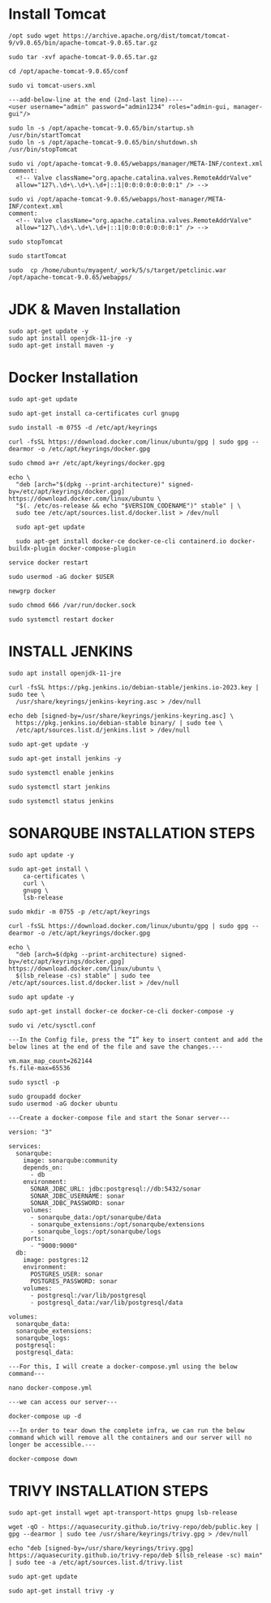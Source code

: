 # Install Tomcat

	/opt sudo wget https://archive.apache.org/dist/tomcat/tomcat-9/v9.0.65/bin/apache-tomcat-9.0.65.tar.gz
	
	sudo tar -xvf apache-tomcat-9.0.65.tar.gz
	
	cd /opt/apache-tomcat-9.0.65/conf
	
	sudo vi tomcat-users.xml
	
	---add-below-line at the end (2nd-last line)----
	<user username="admin" password="admin1234" roles="admin-gui, manager-gui"/>
	
	sudo ln -s /opt/apache-tomcat-9.0.65/bin/startup.sh /usr/bin/startTomcat
	sudo ln -s /opt/apache-tomcat-9.0.65/bin/shutdown.sh /usr/bin/stopTomcat
	
	sudo vi /opt/apache-tomcat-9.0.65/webapps/manager/META-INF/context.xml
	comment:
	  <!-- Valve className="org.apache.catalina.valves.RemoteAddrValve"
	  allow="127\.\d+\.\d+\.\d+|::1|0:0:0:0:0:0:0:1" /> -->
	  
	sudo vi /opt/apache-tomcat-9.0.65/webapps/host-manager/META-INF/context.xml
	comment:
	  <!-- Valve className="org.apache.catalina.valves.RemoteAddrValve"
	  allow="127\.\d+\.\d+\.\d+|::1|0:0:0:0:0:0:0:1" /> -->
	
	sudo stopTomcat
	
	sudo startTomcat
	
	sudo  cp /home/ubuntu/myagent/_work/5/s/target/petclinic.war /opt/apache-tomcat-9.0.65/webapps/


# JDK & Maven Installation 

	sudo apt-get update -y
	sudo apt install openjdk-11-jre -y
	sudo apt-get install maven -y



# Docker Installation

	sudo apt-get update
 
	sudo apt-get install ca-certificates curl gnupg
	
	sudo install -m 0755 -d /etc/apt/keyrings
 
	curl -fsSL https://download.docker.com/linux/ubuntu/gpg | sudo gpg --dearmor -o /etc/apt/keyrings/docker.gpg
 
	sudo chmod a+r /etc/apt/keyrings/docker.gpg
	
	echo \
	  "deb [arch="$(dpkg --print-architecture)" signed-by=/etc/apt/keyrings/docker.gpg] https://download.docker.com/linux/ubuntu \
	  "$(. /etc/os-release && echo "$VERSION_CODENAME")" stable" | \
	  sudo tee /etc/apt/sources.list.d/docker.list > /dev/null
	  
	  sudo apt-get update
	  
	  sudo apt-get install docker-ce docker-ce-cli containerd.io docker-buildx-plugin docker-compose-plugin
	  
	service docker restart
 
	sudo usermod -aG docker $USER
 
	newgrp docker
 
	sudo chmod 666 /var/run/docker.sock
 
	sudo systemctl restart docker


# INSTALL JENKINS 

	sudo apt install openjdk-11-jre
	
	curl -fsSL https://pkg.jenkins.io/debian-stable/jenkins.io-2023.key | sudo tee \
	  /usr/share/keyrings/jenkins-keyring.asc > /dev/null
	  
	echo deb [signed-by=/usr/share/keyrings/jenkins-keyring.asc] \
	  https://pkg.jenkins.io/debian-stable binary/ | sudo tee \
	  /etc/apt/sources.list.d/jenkins.list > /dev/null
	
	sudo apt-get update -y 
	
	sudo apt-get install jenkins -y
	
	sudo systemctl enable jenkins
	
	sudo systemctl start jenkins
	
	sudo systemctl status jenkins

# SONARQUBE INSTALLATION STEPS

	sudo apt update -y
	
	sudo apt-get install \
	    ca-certificates \
	    curl \
	    gnupg \
	    lsb-release
	    
	sudo mkdir -m 0755 -p /etc/apt/keyrings
	
	curl -fsSL https://download.docker.com/linux/ubuntu/gpg | sudo gpg --dearmor -o /etc/apt/keyrings/docker.gpg
	
	echo \
	  "deb [arch=$(dpkg --print-architecture) signed-by=/etc/apt/keyrings/docker.gpg] https://download.docker.com/linux/ubuntu \
	  $(lsb_release -cs) stable" | sudo tee /etc/apt/sources.list.d/docker.list > /dev/null
	
	sudo apt update -y
	
	sudo apt-get install docker-ce docker-ce-cli docker-compose -y
	
	sudo vi /etc/sysctl.conf
	
	---In the Config file, press the “I” key to insert content and add the below lines at the end of the file and save the changes.---
	
	vm.max_map_count=262144
	fs.file-max=65536
	
	sudo sysctl -p
	
	sudo groupadd docker
	sudo usermod -aG docker ubuntu
	
	---Create a docker-compose file and start the Sonar server---
	
	version: "3"
	
	services:
	  sonarqube:
	    image: sonarqube:community
	    depends_on:
	      - db
	    environment:
	      SONAR_JDBC_URL: jdbc:postgresql://db:5432/sonar
	      SONAR_JDBC_USERNAME: sonar
	      SONAR_JDBC_PASSWORD: sonar
	    volumes:
	      - sonarqube_data:/opt/sonarqube/data
	      - sonarqube_extensions:/opt/sonarqube/extensions
	      - sonarqube_logs:/opt/sonarqube/logs
	    ports:
	      - "9000:9000"
	  db:
	    image: postgres:12
	    environment:
	      POSTGRES_USER: sonar
	      POSTGRES_PASSWORD: sonar
	    volumes:
	      - postgresql:/var/lib/postgresql
	      - postgresql_data:/var/lib/postgresql/data
	
	volumes:
	  sonarqube_data:
	  sonarqube_extensions:
	  sonarqube_logs:
	  postgresql:
	  postgresql_data:
	
	---For this, I will create a docker-compose.yml using the below command---
	
	nano docker-compose.yml
	
	---we can access our server---
	
	docker-compose up -d
	
	---In order to tear down the complete infra, we can run the below command which will remove all the containers and our server will no longer be accessible.---
	
	docker-compose down


# TRIVY INSTALLATION STEPS

	sudo apt-get install wget apt-transport-https gnupg lsb-release
	
	wget -qO - https://aquasecurity.github.io/trivy-repo/deb/public.key | gpg --dearmor | sudo tee /usr/share/keyrings/trivy.gpg > /dev/null
	
	echo "deb [signed-by=/usr/share/keyrings/trivy.gpg] https://aquasecurity.github.io/trivy-repo/deb $(lsb_release -sc) main" | sudo tee -a /etc/apt/sources.list.d/trivy.list
	
	sudo apt-get update
	
	sudo apt-get install trivy -y
